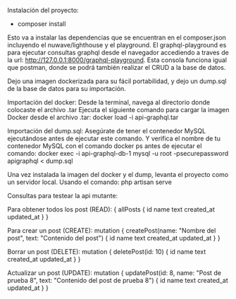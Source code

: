 Instalación del proyecto:
- composer install

Esto va a instalar las dependencias que se encuentran en el composer.json incluyendo el nuwave/lighthouse y el playground.
El graphql-playground es para ejecutar consultas graphql desde el navegador accediendo a traves de la url: http://127.0.0.1:8000/graphql-playground.
Esta consola funciona igual que postman, donde se podrá también realizar el CRUD a la base de datos.

Dejo una imagen dockerizada para su fácil portabilidad, y dejo un dump.sql de la base de datos para su importación.

Importación del docker:
Desde la terminal, navega al directorio donde colocaste el archivo .tar
Ejecuta el siguiente comando para cargar la imagen Docker desde el archivo .tar:
docker load -i api-graphql.tar

Importación del dump.sql:
Asegúrate de tener el contenedor MySQL ejecutándose antes de ejecutar este comando.
Y verifica el nombre de tu contenedor MySQL con el comando docker ps antes de ejecutar el comando:
docker exec -i api-graphql-db-1 mysql -u root -psecurepassword apigraphql < dump.sql

Una vez instalada la imagen del docker y el dump, levanta el proyecto como un servidor local. Usando el comando:
php artisan serve

Consultas para testear la api mutante:

Para obtener todos los post (READ):
{
  allPosts {
    id
    name
    text
    created_at
    updated_at
  }
}


Para crear un post (CREATE):
mutation {
  createPost(name: "Nombre del post", text: "Contenido del post") {
    id
    name
    text
    created_at
    updated_at
  }
}

Borrar un post (DELETE):
mutation {
  deletePost(id: 10) {
    id
    name
    text
    created_at
    updated_at
  }
}

Actualizar un post (UPDATE):
mutation {
  updatePost(id: 8, name: "Post de prueba 8", text: "Contenido del post de prueba 8") {
    id
    name
    text
    created_at
    updated_at
  }
}